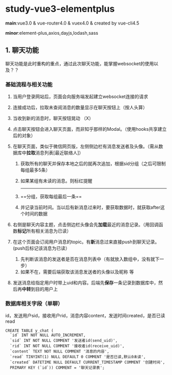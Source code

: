 # study-vue3-elementplus

**main**:vue3.0 & vue-router4.0 & vuex4.0 & created by vue-cli4.5

**minor**:element-plus,axios,dayjs,lodash,sass

## 1. 聊天功能

聊天功能是此时重构的重点，通过此次聊天功能，能掌握websocket的使用以及？？

### 基础流程与相关功能

1. 当用户登录网站后，页面会向服务端发起建立websocket连接的请求

2. 连接成功后，拉取未查阅消息的数量显示在聊天按钮上（按人头算）

3. 当收到新的消息时，聊天按钮晃动 （X）

4. 点击聊天按钮会进入聊天页面，而非知乎那样的Modal。（使用hooks共享建立后的对象）

5. 在聊天页面，类似于微信网页版，左侧侧边栏有消息发送者及头像。（需从数据库中**拉取**消息列表[最近联络人]）

   1. 获取所有的聊天并保存本地之后的就再次追加，根据sid分组（之后可限制每组最多5条）

   2. 如果某组有未读的消息。则标红提醒 

      --------------

   3. ==分组，获取每组最后一条==

   4. 并记录当前时间。当以后有新消息过来时，要获取数据时，就获取after这个时间的数据

6. 右侧是聊天内容主题，点击侧边栏头像会先**加载**最近的消息记录。（用回调函数**标记**所有相关消息为已读）

7. 在这个页面会订阅用户消息的topic。有**新**消息过来直接push到聊天记录。(push后标记该消息为已读）

   1. 先判断该消息的发送者是否在消息列表中（有就放入数组中，没有就下一步）
   2. 如果不在，需要后端获取该消息发送者的头像以及昵称 等

8. 发送消息给指定用户时带上uid和内容。后端先**保存**一条记录到数据库中，然后再**中转**到目的用户上

### 数据库相关字段（单聊）

id，发送用户sid，接收用户rid，消息内容content，发送时间created，是否已读read

````mysql
CREATE TABLE y_chat (
  `id` INT NOT NULL AUTO_INCREMENT,
  `sid` INT NOT NULL COMMENT '发送者id(send_uid)',
  `rid` INT NOT NULL COMMENT '接收者id(receive_uid)',
  `content` TEXT NOT NULL COMMENT '消息的内容',
  `read` TINYINT(1) NULL DEFAULT 0 COMMENT '是否已读,默认0未读',
  `created` DATETIME NULL DEFAULT CURRENT_TIMESTAMP COMMENT '创建时间',
  PRIMARY KEY (`id`)) COMMENT = '聊天记录表';
````



